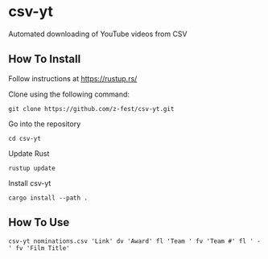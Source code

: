 # csv-yt
Automated downloading of YouTube videos from CSV

## How To Install

Follow instructions at https://rustup.rs/

Clone using the following command:

```shell
git clone https://github.com/z-fest/csv-yt.git
```

Go into the repository

```shell
cd csv-yt
```

Update Rust

```shell
rustup update
```

Install csv-yt

```shell
cargo install --path .
```

## How To Use

```shell
csv-yt nominations.csv 'Link' dv 'Award' fl 'Team ' fv 'Team #' fl ' - ' fv 'Film Title'
```
